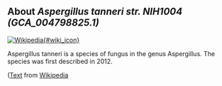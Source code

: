 
About *Aspergillus tanneri str. NIH1004 (GCA\_004798825.1)* 
--------------------------------------------------------------

[![Wikipedia](/img/wikipedia_logo_v2_en.png){#wiki_icon}](http://en.wikipedia.org/wiki/Aspergillus_tanneri)

Aspergillus tanneri is a species of fungus in the genus Aspergillus. The species
was first described in 2012.

([Text](http://en.wikipedia.org/wiki/Aspergillus_tanneri) from [Wikipedia](http://en.wikipedia.org/) 

